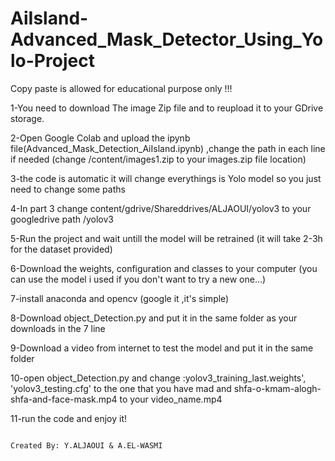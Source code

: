 
# AiIsland-Advanced_Mask_Detector_Using_Yolo-Project





Copy paste is allowed for educational purpose only !!!


1-You need to download The image Zip file and to reupload it to your GDrive storage.

2-Open Google Colab and upload the ipynb file(Advanced_Mask_Detection_AiIsland.ipynb) ,change the path in each line if needed (change /content/images1.zip to your images.zip file location)

3-the code is automatic it will change everythings is Yolo model so you just need to change some paths

4-In part 3 change content/gdrive/Shareddrives/ALJAOUI/yolov3 to your googledrive path /yolov3

5-Run the project and wait untill the model will be retrained (it will take 2-3h for the dataset provided)

6-Download the weights, configuration and classes to your computer (you can use the model i used if you don't want to try a new one...)

7-install anaconda and opencv (google it ,it's simple)

8-Download object_Detection.py and put it in the same folder as your downloads in the 7 line

9-Download a video from internet to test the model and put it in the same folder

10-open object_Detection.py and change :yolov3_training_last.weights', 'yolov3_testing.cfg' to the one that you have mad
                                       and    shfa-o-kmam-alogh-shfa-and-face-mask.mp4 to your video_name.mp4

11-run the code and enjoy it!


                                                                                            Created By: Y.ALJAOUI & A.EL-WASMI
